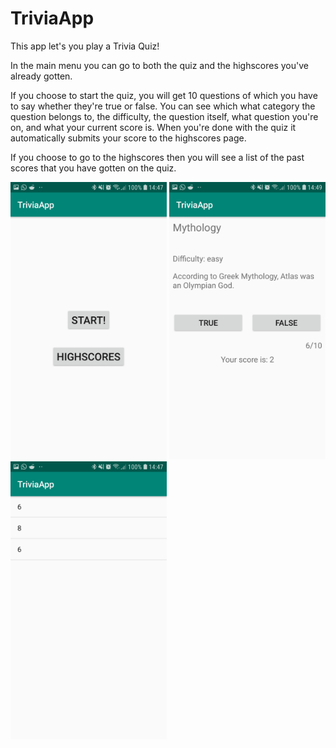 # TriviaApp

This app let's you play a Trivia Quiz!

In the main menu you can go to both the quiz and the highscores you've already gotten.

If you choose to start the quiz, you will get 10 questions of which you have to say whether they're true or false. You can see which what
category the question belongs to, the difficulty, the question itself, what question you're on, and what your current score is. When you're done
with the quiz it automatically submits your score to the highscores page.

If you choose to go to the highscores then you will see a list of the past scores that you have gotten on the quiz.

<img src="doc/main.jpg" width="250"> <img src="doc/questions.jpg" width="250">
<img src="doc/highscores.jpg" width="250">
